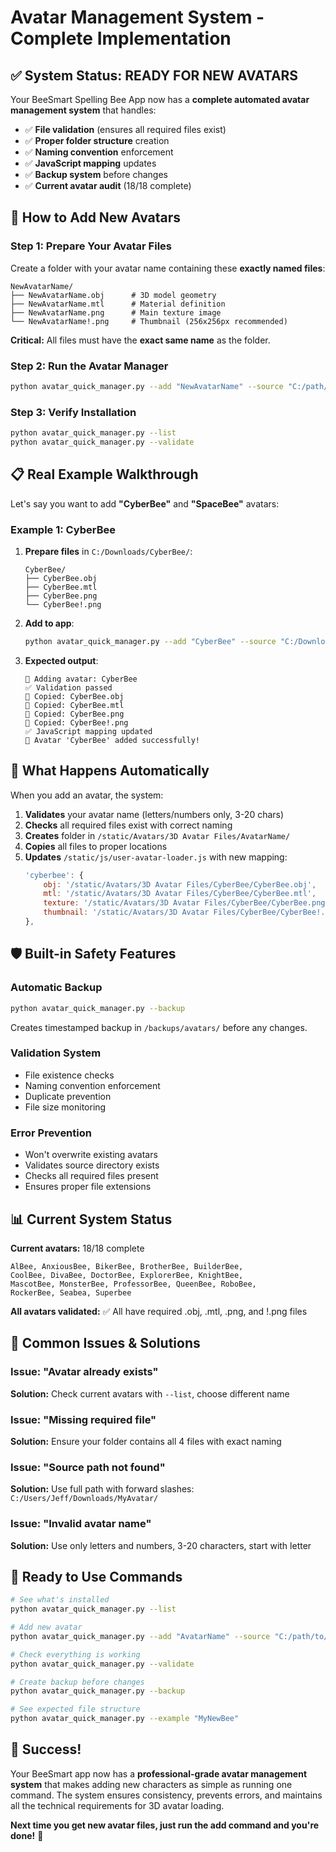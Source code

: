 # Avatar Management System - Complete Implementation

## ✅ System Status: READY FOR NEW AVATARS

Your BeeSmart Spelling Bee App now has a **complete automated avatar management system** that handles:

- ✅ **File validation** (ensures all required files exist)
- ✅ **Proper folder structure** creation
- ✅ **Naming convention** enforcement
- ✅ **JavaScript mapping** updates
- ✅ **Backup system** before changes
- ✅ **Current avatar audit** (18/18 complete)

## 🚀 How to Add New Avatars

### Step 1: Prepare Your Avatar Files

Create a folder with your avatar name containing these **exactly named files**:

```
NewAvatarName/
├── NewAvatarName.obj      # 3D model geometry
├── NewAvatarName.mtl      # Material definition  
├── NewAvatarName.png      # Main texture image
└── NewAvatarName!.png     # Thumbnail (256x256px recommended)
```

**Critical:** All files must have the **exact same name** as the folder.

### Step 2: Run the Avatar Manager

```bash
python avatar_quick_manager.py --add "NewAvatarName" --source "C:/path/to/NewAvatarName/"
```

### Step 3: Verify Installation

```bash
python avatar_quick_manager.py --list
python avatar_quick_manager.py --validate
```

## 📋 Real Example Walkthrough

Let's say you want to add **"CyberBee"** and **"SpaceBee"** avatars:

### Example 1: CyberBee

1. **Prepare files** in `C:/Downloads/CyberBee/`:
   ```
   CyberBee/
   ├── CyberBee.obj
   ├── CyberBee.mtl  
   ├── CyberBee.png
   └── CyberBee!.png
   ```

2. **Add to app**:
   ```bash
   python avatar_quick_manager.py --add "CyberBee" --source "C:/Downloads/CyberBee/"
   ```

3. **Expected output**:
   ```
   🎨 Adding avatar: CyberBee
   ✅ Validation passed
   📄 Copied: CyberBee.obj
   📄 Copied: CyberBee.mtl
   📄 Copied: CyberBee.png
   📄 Copied: CyberBee!.png
   ✅ JavaScript mapping updated
   🎉 Avatar 'CyberBee' added successfully!
   ```

## 🔧 What Happens Automatically

When you add an avatar, the system:

1. **Validates** your avatar name (letters/numbers only, 3-20 chars)
2. **Checks** all required files exist with correct naming
3. **Creates** folder in `/static/Avatars/3D Avatar Files/AvatarName/`
4. **Copies** all files to proper locations
5. **Updates** `/static/js/user-avatar-loader.js` with new mapping:
   ```javascript
   'cyberbee': {
       obj: '/static/Avatars/3D Avatar Files/CyberBee/CyberBee.obj',
       mtl: '/static/Avatars/3D Avatar Files/CyberBee/CyberBee.mtl',
       texture: '/static/Avatars/3D Avatar Files/CyberBee/CyberBee.png',
       thumbnail: '/static/Avatars/3D Avatar Files/CyberBee/CyberBee!.png'
   },
   ```

## 🛡️ Built-in Safety Features

### Automatic Backup
```bash
python avatar_quick_manager.py --backup
```
Creates timestamped backup in `/backups/avatars/` before any changes.

### Validation System
- File existence checks
- Naming convention enforcement  
- Duplicate prevention
- File size monitoring

### Error Prevention
- Won't overwrite existing avatars
- Validates source directory exists
- Checks all required files present
- Ensures proper file extensions

## 📊 Current System Status

**Current avatars:** 18/18 complete
```
AlBee, AnxiousBee, BikerBee, BrotherBee, BuilderBee,
CoolBee, DivaBee, DoctorBee, ExplorerBee, KnightBee,
MascotBee, MonsterBee, ProfessorBee, QueenBee, RoboBee,
RockerBee, Seabea, Superbee
```

**All avatars validated:** ✅ All have required .obj, .mtl, .png, and !.png files

## 🚨 Common Issues & Solutions

### Issue: "Avatar already exists"
**Solution:** Check current avatars with `--list`, choose different name

### Issue: "Missing required file" 
**Solution:** Ensure your folder contains all 4 files with exact naming

### Issue: "Source path not found"
**Solution:** Use full path with forward slashes: `C:/Users/Jeff/Downloads/MyAvatar/`

### Issue: "Invalid avatar name"
**Solution:** Use only letters and numbers, 3-20 characters, start with letter

## 🎯 Ready to Use Commands

```bash
# See what's installed
python avatar_quick_manager.py --list

# Add new avatar
python avatar_quick_manager.py --add "AvatarName" --source "C:/path/to/files/"

# Check everything is working  
python avatar_quick_manager.py --validate

# Create backup before changes
python avatar_quick_manager.py --backup

# See expected file structure
python avatar_quick_manager.py --example "MyNewBee"
```

## 🎉 Success! 

Your BeeSmart app now has a **professional-grade avatar management system** that makes adding new characters as simple as running one command. The system ensures consistency, prevents errors, and maintains all the technical requirements for 3D avatar loading.

**Next time you get new avatar files, just run the add command and you're done!** 🐝